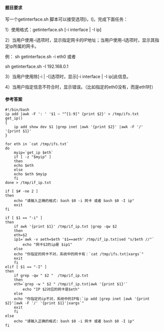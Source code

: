 #### 题目要求
写一个getinterface.sh 脚本可以接受选项[i，I]，完成下面任务：

1）使用格式：getinterface.sh [-i interface | -I ip]

2）当用户使用-i选项时，显示指定网卡的IP地址；当用户使用-I选项时，显示其指定ip所属的网卡。

例：
sh getinterface.sh -i eth0  或者 

sh getinterface.sh -I 192.168.0.1

3）当用户使用除[-i | -I]选项时，显示[-i interface | -I ip]此信息。

4）当用户指定信息不符合时，显示错误。（比如指定的eth0没有，而是eth1时）


#### 参考答案
```
#!/bin/bash
ip add |awk -F ': ' '$1 ~ "^[1-9]" {print $2}' > /tmp/ifs.txt
get_ip()
{
    ip add show dev $1 |grep inet |awk '{print $2}' |awk -F '/' '{print $1}'
}

for eth in `cat /tmp/ifs.txt`
do
    myip=`get_ip $eth`
    if [ -z "$myip" ]
    then
	echo $eth 
    else
	echo $eth $myip 
    fi
done > /tmp/if_ip.txt 

if [ $# -ne 2 ]
then
    echo "请输入正确的格式: bash $0 -i 网卡 或者 bash $0 -I ip"
    exit
fi

if [ $1 == "-i" ]
then
    if awk '{print $1}' /tmp/if_ip.txt |grep -qw $2
    then
	eth=$2
	ip1=`awk -v aeth=$eth '$1==aeth' /tmp/if_ip.txt|sed "s/$eth //"`
        echo "网卡$2的ip是 $ip1"
    else
	echo "你指定的网卡不对，系统中的网卡有：`cat /tmp/ifs.txt|xargs`"
	exit
    fi
elif [ $1 == "-I" ]
then
    if grep -qw " $2 "  /tmp/if_ip.txt
    then
	eth=`grep -w " $2 " /tmp/if_ip.txt|awk '{print $1}'`
        echo "IP $2对应的网卡是$eth"
    else
	echo "你指定的ip不对，系统中的IP有:`ip add |grep inet |awk '{print $2}'|awk -F '/' '{print $1}'|xargs`"
	exit
    fi
else
    echo "请输入正确的格式: bash $0 -i 网卡 或者 bash $0 -I ip"
fi

```